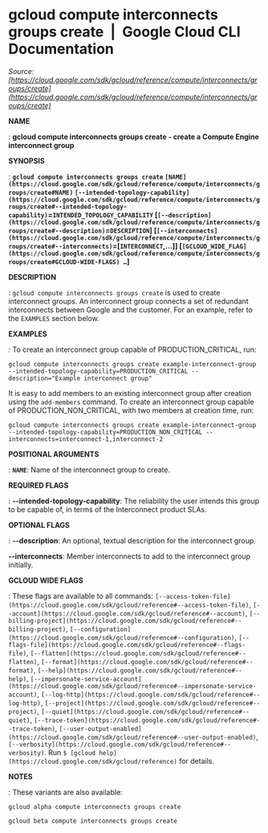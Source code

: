 # gcloud compute interconnects groups create  |  Google Cloud CLI Documentation

*Source: [https://cloud.google.com/sdk/gcloud/reference/compute/interconnects/groups/create](https://cloud.google.com/sdk/gcloud/reference/compute/interconnects/groups/create)*

**NAME**

: **gcloud compute interconnects groups create - create a Compute Engine interconnect group**

**SYNOPSIS**

: **`gcloud compute interconnects groups create` `[NAME](https://cloud.google.com/sdk/gcloud/reference/compute/interconnects/groups/create#NAME)` `[--intended-topology-capability](https://cloud.google.com/sdk/gcloud/reference/compute/interconnects/groups/create#--intended-topology-capability)`=`INTENDED_TOPOLOGY_CAPABILITY` [`[--description](https://cloud.google.com/sdk/gcloud/reference/compute/interconnects/groups/create#--description)`=`DESCRIPTION`] [`[--interconnects](https://cloud.google.com/sdk/gcloud/reference/compute/interconnects/groups/create#--interconnects)`=[`INTERCONNECT`,…]] [`[GCLOUD_WIDE_FLAG](https://cloud.google.com/sdk/gcloud/reference/compute/interconnects/groups/create#GCLOUD-WIDE-FLAGS) …`]**

**DESCRIPTION**

: `gcloud compute interconnects groups create` is used to create
interconnect groups. An interconnect group connects a set of redundant
interconnects between Google and the customer.
For an example, refer to the `EXAMPLES` section below.

**EXAMPLES**

: To create an interconnect group capable of PRODUCTION_CRITICAL, run:

```
gcloud compute interconnects groups create example-interconnect-group --intended-topology-capability=PRODUCTION_CRITICAL --description="Example interconnect group"
```

It is easy to add members to an existing interconnect group after creation using
the `add-members` command.
To create an interconnect group capable of PRODUCTION_NON_CRITICAL, with two
members at creation time, run:

```
gcloud compute interconnects groups create example-interconnect-group --intended-topology-capability=PRODUCTION_NON_CRITICAL --interconnects=interconnect-1,interconnect-2
```

**POSITIONAL ARGUMENTS**

: **`NAME`**:
Name of the interconnect group to create.

**REQUIRED FLAGS**

: **--intended-topology-capability**:
The reliability the user intends this group to be capable of, in terms of the
Interconnect product SLAs.

**OPTIONAL FLAGS**

: **--description**:
An optional, textual description for the interconnect group.

**--interconnects**:
Member interconnects to add to the interconnect group initially.

**GCLOUD WIDE FLAGS**

: These flags are available to all commands: `[--access-token-file](https://cloud.google.com/sdk/gcloud/reference#--access-token-file)`,
`[--account](https://cloud.google.com/sdk/gcloud/reference#--account)`, `[--billing-project](https://cloud.google.com/sdk/gcloud/reference#--billing-project)`,
`[--configuration](https://cloud.google.com/sdk/gcloud/reference#--configuration)`,
`[--flags-file](https://cloud.google.com/sdk/gcloud/reference#--flags-file)`,
`[--flatten](https://cloud.google.com/sdk/gcloud/reference#--flatten)`, `[--format](https://cloud.google.com/sdk/gcloud/reference#--format)`, `[--help](https://cloud.google.com/sdk/gcloud/reference#--help)`, `[--impersonate-service-account](https://cloud.google.com/sdk/gcloud/reference#--impersonate-service-account)`,
`[--log-http](https://cloud.google.com/sdk/gcloud/reference#--log-http)`,
`[--project](https://cloud.google.com/sdk/gcloud/reference#--project)`, `[--quiet](https://cloud.google.com/sdk/gcloud/reference#--quiet)`, `[--trace-token](https://cloud.google.com/sdk/gcloud/reference#--trace-token)`, `[--user-output-enabled](https://cloud.google.com/sdk/gcloud/reference#--user-output-enabled)`,
`[--verbosity](https://cloud.google.com/sdk/gcloud/reference#--verbosity)`.
Run `$ [gcloud help](https://cloud.google.com/sdk/gcloud/reference)` for details.

**NOTES**

: These variants are also available:

```
gcloud alpha compute interconnects groups create
```

```
gcloud beta compute interconnects groups create
```